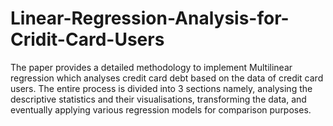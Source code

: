 # Linear-Regression-Analysis-for-Cridit-Card-Users
The paper provides a detailed methodology to implement Multilinear regression which analyses credit card debt based on the data of credit card users. The entire process is divided into 3 sections namely, analysing the descriptive statistics and their visualisations, transforming the data, and eventually applying various regression models for comparison purposes.
